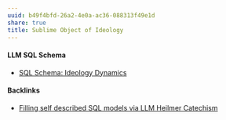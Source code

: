 ```yaml
---
uuid: b49f4bfd-26a2-4e0a-ac36-088313f49e1d
share: true
title: Sublime Object of Ideology
---
```

#### LLM SQL Schema

* [SQL Schema: Ideology Dynamics](https://chat.openai.com/share/34b95429-2bfb-47a5-a655-3cb8dba75ef0)

#### Backlinks

* [Filling self described SQL models via LLM Heilmer Catechism](/c1f5a29f-e664-480a-86c3-67efed75ff0b)